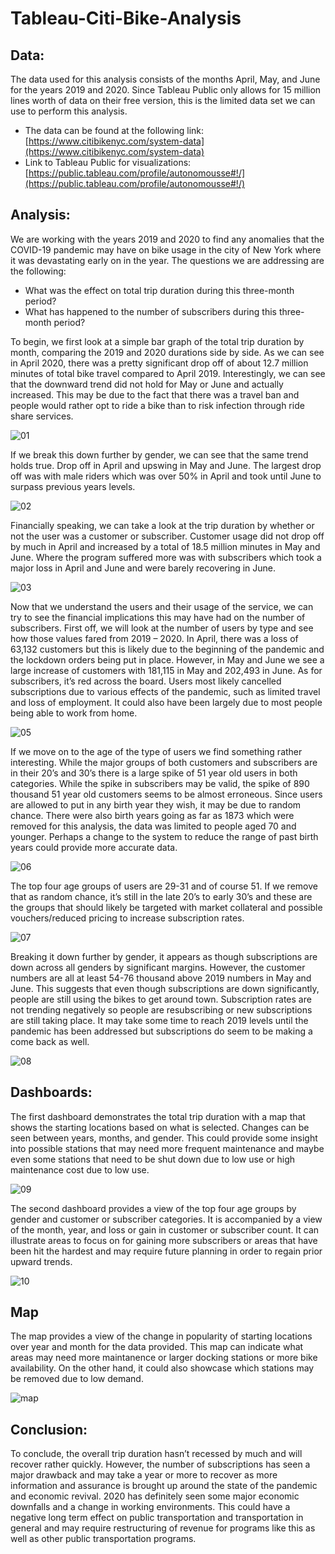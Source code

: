 # Tableau-Citi-Bike-Analysis

## Data: 

The data used for this analysis consists of the months April, May, and June for the years 2019 and 2020. Since Tableau Public only allows for 15 million lines worth of data on their free version, this is the limited data set we can use to perform this analysis. 

 * The data can be found at the following link: [https://www.citibikenyc.com/system-data](https://www.citibikenyc.com/system-data)
 * Link to Tableau Public for visualizations: [https://public.tableau.com/profile/autonomousse#!/](https://public.tableau.com/profile/autonomousse#!/)

## Analysis: 

We are working with the years 2019 and 2020 to find any anomalies that the COVID-19 pandemic may have on bike usage in the city of New York where it was devastating early on in the year. The questions we are addressing are the following:
  *	What was the effect on total trip duration during this three-month period?
  * What has happened to the number of subscribers during this three-month period?
  
To begin, we first look at a simple bar graph of the total trip duration by month, comparing the 2019 and 2020 durations side by side. As we can see in April 2020, there was a pretty significant drop off of about 12.7 million minutes of total bike travel compared to April 2019. Interestingly, we can see that the downward trend did not hold for May or June and actually increased. This may be due to the fact that there was a travel ban and people would rather opt to ride a bike than to risk infection through ride share services. 

  ![01](images/01.png)

If we break this down further by gender, we can see that the same trend holds true. Drop off in April and upswing in May and June. The largest drop off was with male riders which was over 50% in April and took until June to surpass previous years levels. 

  ![02](images/02.png)

Financially speaking, we can take a look at the trip duration by whether or not the user was a customer or subscriber. Customer usage did not drop off by much in April and increased by a total of 18.5 million minutes in May and June. Where the program suffered more was with subscribers which took a major loss in April and June and were barely recovering in June.

  ![03](images/03.png)

Now that we understand the users and their usage of the service, we can try to see the financial implications this may have had on the number of subscribers. First off, we will look at the number of users by type and see how those values fared from 2019 – 2020. In April, there was a loss of 63,132 customers but this is likely due to the beginning of the pandemic and the lockdown orders being put in place. However, in May and June we see a large increase of customers with 181,115 in May and 202,493 in June. As for subscribers, it’s red across the board. Users most likely cancelled subscriptions due to various effects of the pandemic, such as limited travel and loss of employment. It could also have been largely due to most people being able to work from home. 

  ![05](images/05.png)

If we move on to the age of the type of users we find something rather interesting. While the major groups of both customers and subscribers are in their 20’s and 30’s there is a large spike of 51 year old users in both categories. While the spike in subscribers may be valid, the spike of 890 thousand 51 year old customers seems to be almost erroneous. Since users are allowed to put in any birth year they wish, it may be due to random chance. There were also birth years going as far as 1873 which were removed for this analysis, the data was limited to people aged 70 and younger. Perhaps a change to the system to reduce the range of past birth years could provide more accurate data.

  ![06](images/06.png)

The top four age groups of users are 29-31 and of course 51. If we remove that as random chance, it’s still in the late 20’s to early 30’s and these are the groups that should likely be targeted with market collateral and possible vouchers/reduced pricing to increase subscription rates. 

  ![07](images/07.png)

Breaking it down further by gender, it appears as though subscriptions are down across all genders by significant margins. However, the customer numbers are all at least 54-76 thousand above 2019 numbers in May and June. This suggests that even though subscriptions are down significantly, people are still using the bikes to get around town. Subscription rates are not trending negatively so people are resubscribing or new subscriptions are still taking place. It may take some time to reach 2019 levels until the pandemic has been addressed but subscriptions do seem to be making a come back as well.

  ![08](images/08.png)

## Dashboards: 

The first dashboard demonstrates the total trip duration with a map that shows the starting locations based on what is selected. Changes can be seen between years, months, and gender. This could provide some insight into possible stations that may need more frequent maintenance and maybe even some stations that need to be shut down due to low use or high maintenance cost due to low use.

  ![09](images/09.png)

The second dashboard provides a view of the top four age groups by gender and customer or subscriber categories. It is accompanied by a view of the month, year, and loss or gain in customer or subscriber count. It can illustrate areas to focus on for gaining more subscribers or areas that have been hit the hardest and may require future planning in order to regain prior upward trends.

  ![10](images/10.png)

## Map

The map provides a view of the change in popularity of starting locations over year and month for the data provided. This map can indicate what areas may need more maintanence or larger docking stations or more bike availability. On the other hand, it could also showcase which stations may be removed due to low demand.

  ![map](images/map.png)

## Conclusion: 

To conclude, the overall trip duration hasn’t recessed by much and will recover rather quickly. However, the number of subscriptions has seen a major drawback and may take a year or more to recover as more information and assurance is brought up around the state of the pandemic and economic revival. 2020 has definitely seen some major economic downfalls and a change in working environments. This could have a negative long term effect on public transportation and transportation in general and may require restructuring of revenue for programs like this as well as other public transportation programs.
